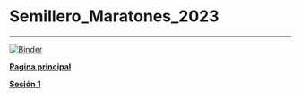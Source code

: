 # Semillero_Maratones_2023
---

[![Binder](https://mybinder.org/badge_logo.svg)](https://mybinder.org/v2/gh/Andresmps/Semillero_Maratones_2023/main?labpath=Sesion_01_032023%2Findex.ipynb)

[**Pagina principal**](https://andresmps.github.io/Semillero_Maratones_2023/)

[**Sesión 1**](https://andresmps.github.io/Semillero_Maratones_2023/Sesion_01_032023/sesion_01_032023.slides.html)
